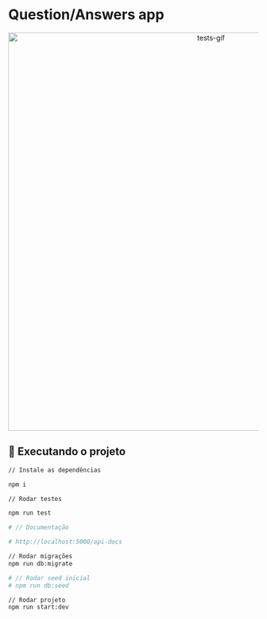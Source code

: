 # Question/Answers app

<!-- ## :dart: Objetivo

## :memo: Documentação

Documentação feita com Swagger. Mapeamento de dados de entrada e saída com exemplos.

<div align="center">
	<img src="./src/assets/doc.gif" width="800"alt="doc-gif"/>
</div> -->

<!-- ## :rocket: Testes

Testes realizados com Jest, mapeando todos os casos de uso da camada application da aplicação. -->

<div align="center">
	<img src="./src/assets/tests.gif" width="800"alt="tests-gif"/>
</div>

## :rocket: Executando o projeto

```bash
// Instale as dependências

npm i

// Rodar testes

npm run test

# // Documentação

# http://localhost:5000/api-docs

// Rodar migrações
npm run db:migrate

# // Rodar seed inicial
# npm run db:seed

// Rodar projeto
npm run start:dev

```
